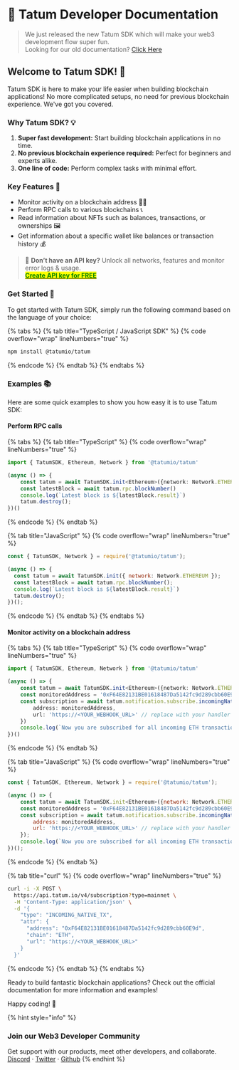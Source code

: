 # 🥳 Tatum Developer Documentation

> We just released the new Tatum SDK which will make your web3 development flow super fun.\
> Looking for our old documentation? [Click Here](https://docs-v3.tatum.io)

## Welcome to Tatum SDK! 🚀

Tatum SDK is here to make your life easier when building blockchain applications! No more complicated setups, no need for previous blockchain experience. We've got you covered.

### Why Tatum SDK? 💡

1. **Super fast development:** Start building blockchain applications in no time.
2. **No previous blockchain experience required:** Perfect for beginners and experts alike.
3. **One line of code:** Perform complex tasks with minimal effort.

### Key Features :tada:

* Monitor activity on a blockchain address 🕵️‍♂️
* Perform RPC calls to various blockchains 📞
* Read information about NFTs such as balances, transactions, or ownerships 🖼️
* Get information about a specific wallet like balances or transaction history 💰

> :key: **Don’t have an API key?** Unlock all networks, features and monitor error logs & usage.\
> [<mark style="color:green;">**Create API key for FREE**</mark>](https://dashboard.tatum.io/)

### Get Started 🌟

To get started with Tatum SDK, simply run the following command based on the language of your choice:

{% tabs %}
{% tab title="TypeScript / JavaScript SDK" %}
{% code overflow="wrap" lineNumbers="true" %}
```bash
npm install @tatumio/tatum
```
{% endcode %}
{% endtab %}
{% endtabs %}

### Examples 📚

Here are some quick examples to show you how easy it is to use Tatum SDK:

#### Perform RPC calls

{% tabs %}
{% tab title="TypeScript" %}
{% code overflow="wrap" lineNumbers="true" %}
```typescript
import { TatumSDK, Ethereum, Network } from '@tatumio/tatum'

(async () => {
    const tatum = await TatumSDK.init<Ethereum>({network: Network.ETHEREUM})
    const latestBlock = await tatum.rpc.blockNumber()
    console.log(`Latest block is ${latestBlock.result}`)
    tatum.destroy();
})()
```
{% endcode %}
{% endtab %}

{% tab title="JavaScript" %}
{% code overflow="wrap" lineNumbers="true" %}
```javascript
const { TatumSDK, Network } = require('@tatumio/tatum');

(async () => {
  const tatum = await TatumSDK.init({ network: Network.ETHEREUM });
  const latestBlock = await tatum.rpc.blockNumber();
  console.log(`Latest block is ${latestBlock.result}`)
  tatum.destroy();
})();
```
{% endcode %}
{% endtab %}
{% endtabs %}

#### Monitor activity on a blockchain address

{% tabs %}
{% tab title="TypeScript" %}
{% code overflow="wrap" lineNumbers="true" %}
```typescript
import { TatumSDK, Ethereum, Network } from '@tatumio/tatum'

(async () => {
    const tatum = await TatumSDK.init<Ethereum>({network: Network.ETHEREUM})
    const monitoredAddress = '0xF64E82131BE01618487Da5142fc9d289cbb60E9d'
    const subscription = await tatum.notification.subscribe.incomingNativeTx({
        address: monitoredAddress,
        url: 'https://<YOUR_WEBHOOK_URL>' // replace with your handler URL
    })
    console.log(`Now you are subscribed for all incoming ETH transactions on ${monitoredAddress}`)
})()
```
{% endcode %}
{% endtab %}

{% tab title="JavaScript" %}
{% code overflow="wrap" lineNumbers="true" %}
```javascript
const { TatumSDK, Ethereum, Network } = require('@tatumio/tatum');

(async () => {
    const tatum = await TatumSDK.init<Ethereum>({network: Network.ETHEREUM});
    const monitoredAddress = '0xF64E82131BE01618487Da5142fc9d289cbb60E9d';
    const subscription = await tatum.notification.subscribe.incomingNativeTx({
        address: monitoredAddress,
        url: 'https://<YOUR_WEBHOOK_URL>' // replace with your handler URL
    });
    console.log(`Now you are subscribed for all incoming ETH transactions on ${monitoredAddress}`);
})();
```
{% endcode %}
{% endtab %}

{% tab title="curl" %}
{% code overflow="wrap" lineNumbers="true" %}
```bash
curl -i -X POST \
  https://api.tatum.io/v4/subscription?type=mainnet \
  -H 'Content-Type: application/json' \
  -d '{
    "type": "INCOMING_NATIVE_TX",
    "attr": {
      "address": "0xF64E82131BE01618487Da5142fc9d289cbb60E9d",
      "chain": "ETH",
      "url": "https://<YOUR_WEBHOOK_URL>"
    }
  }'
```
{% endcode %}
{% endtab %}
{% endtabs %}

Ready to build fantastic blockchain applications? Check out the official documentation for more information and examples!

Happy coding! 🎉

{% hint style="info" %}
### Join our Web3 Developer Community

Get support with our products, meet other developers, and collaborate.\
[Discord](https://discord.gg/tatum) · [Twitter](https://twitter.com/tatum\_io) · [Github](https://github.com/tatumio)
{% endhint %}
